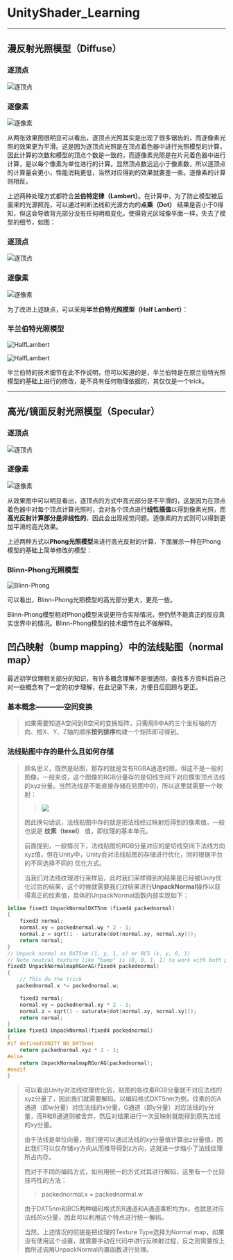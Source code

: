 # UnityShader_Learning
---
## 漫反射光照模型（Diffuse）

### 逐顶点

![逐顶点](RenderingPic/diffuse/DiffuseVertex.jpg)

### 逐像素

![逐像素](RenderingPic/diffuse/DiffusePixel.jpg)

从两张效果图很明显可以看出，逐顶点光照其实是出现了很多锯齿的，而逐像素光照的效果更为平滑。这是因为逐顶点光照是在顶点着色器中进行光照模型的计算，因此计算的次数和模型的顶点个数是一致的，而逐像素光照是在片元着色器中进行计算，是以每个像素为单位进行的计算。显然顶点数远远小于像素数，所以逐顶点的计算量会更小，性能消耗更低，当然对应得到的效果就要差一些。逐像素的计算则相反。

上述两种处理方式都符合**兰伯特定律（Lambert）**。在计算中，为了防止模型被后面来的光源照亮，可以通过判断法线和光源方向的**点乘（Dot）** 结果是否小于0得知，但这会导致背光部分没有任何明暗变化，使得背光区域像平面一样，失去了模型的细节，如图：

### 逐顶点

![逐顶点](RenderingPic/diffuse/DiffuseVertexBack.jpg)

### 逐像素

![逐像素](RenderingPic/diffuse/DiffusePixelBack.jpg)

为了改进上述缺点，可以采用**半兰伯特光照模型（Half Lambert）**：

### 半兰伯特光照模型

![HalfLambert](RenderingPic/diffuse/HalfLambert.jpg)

![HalfLambert](RenderingPic/diffuse/HalfLambertBack.jpg)

半兰伯特的技术细节在此不作说明，但可以知道的是，半兰伯特是在原兰伯特光照模型的基础上进行的修改，是不具有任何物理依据的，其仅仅是一个trick。

---

## 高光/镜面反射光照模型（Specular）

### 逐顶点

![逐顶点](RenderingPic/specular/SpecularVertex.jpg)

### 逐像素

![逐像素](RenderingPic/specular/SpecularPixel.jpg)

从效果图中可以明显看出，逐顶点的方式中高光部分是不平滑的，这是因为在顶点着色器中对每个顶点计算光照时，会对各个顶点进行**线性插值**以得到像素光照，而**高光反射计算部分是非线性的**，因此会出现视觉问题。逐像素的方式则可以得到更加平滑的高光效果。

上述两种方式以**Phong光照模型**来进行高光反射的计算，下面展示一种在Phong模型的基础上简单修改的模型：

### Blinn-Phong光照模型

![Blinn-Phong](RenderingPic/specular/BlinnPhong.jpg)

可以看出，Blinn-Phong光照模型的高光部分更大，更亮一些。

Blinn-Phong模型相对Phong模型来说更符合实际情况，但仍然不能真正的反应真实世界中的情况。Blinn-Phong模型的技术细节在此不做解释。

## 凹凸映射（bump mapping）中的法线贴图（normal map）

最近初学纹理相关部分的知识，有许多概念理解不是很透彻，查找多方资料后自己对一些概念有了一定的初步理解，在此记录下来，方便日后回顾与更正。

### 基本概念————空间变换

> 如果需要知道A空间到B空间的变换矩阵，只需用B中A的三个坐标轴的方向、按X、Y、Z轴的顺序**按列排序**构建一个矩阵即可得到。

### 法线贴图中存的是什么且如何存储

> 顾名思义，既然是贴图，那存的就是含有RGBA通道的图，但这不是一般的图像，一般来说，这个图像的RGB分量存的是切线空间下对应模型顶点法线的xyz分量。当然法线是不能直接存储在贴图中的，所以这里就需要一个映射：
>> ![](MathFormula/1.png)
>
> 因此换句话说，法线贴图中存的就是把法线经过映射后得到的像素值，一般也说是 **纹素（texel）** 值，即纹理的基本单元。
>
> 前面提到，一般情况下，法线贴图的RGB分量对应的是切线空间下法线方向xyz值，但在Unity中，Unity会对法线贴图的存储进行优化，同时根据平台的不同选择不同的 优化方式。
>
> 当我们对法线纹理进行采样后，此时我们采样得到的结果是已经被Unity优化过后的结果，这个时候就需要我们对结果进行**UnpackNormal**操作以获得真正的纹素值，具体的UnpackNormal函数内部实现如下：
>
```cpp
inline fixed3 UnpackNormalDXT5nm (fixed4 packednormal)
{
    fixed3 normal;
    normal.xy = packednormal.wy * 2 - 1;
    normal.z = sqrt(1 - saturate(dot(normal.xy, normal.xy)));
    return normal;
}
// Unpack normal as DXT5nm (1, y, 1, x) or BC5 (x, y, 0, 1)
// Note neutral texture like "bump" is (0, 0, 1, 1) to work with both plain RGB normal and DXT5nm/BC5
fixed3 UnpackNormalmapRGorAG(fixed4 packednormal)
{
    // This do the trick
   packednormal.x *= packednormal.w;

    fixed3 normal;
    normal.xy = packednormal.xy * 2 - 1;
    normal.z = sqrt(1 - saturate(dot(normal.xy, normal.xy)));
    return normal;
}
inline fixed3 UnpackNormal(fixed4 packednormal)
{
#if defined(UNITY_NO_DXT5nm)
    return packednormal.xyz * 2 - 1;
#else
    return UnpackNormalmapRGorAG(packednormal);
#endif
}
```
> 可以看出Unity对法线纹理优化后，贴图的各纹素RGB分量就不对应法线的xyz分量了，因此我们就需要解码。以编码格式DXT5nm为例，纹素的的A通道（即w分量）对应法线的x分量，G通道（即y分量）对应法线的y分量，而R和B通道则被舍弃，然后对结果进行一次反映射就能得到原先法线的xy分量。
>
> 由于法线是单位向量，我们便可以通过法线的xy分量值计算出z分量值，因此我们可以仅存储xy方向从而推导得到z方向，这就进一步缩小了法线纹理所占内存。
>
> 而对于不同的编码方式，如何用统一的方式对其进行解码，这里有一个比较技巧性的方法：
>> packednormal.x = packednormal.w
>
> 由于DXT5nm和BC5两种编码格式的R通道和A通道乘积均为x，也就是对应法线的x分量，因此可以利用这个特点进行统一解码。
>
> 当然，上述情况的前提是把纹理的Texture Type选择为Normal map，如果没有使用这个设置，就需要手动在代码中进行反映射过程，反之则需要按上面所述调用UnpackNormal内置函数进行处理。
